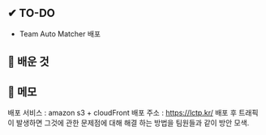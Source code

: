 ## ✔ TO-DO

- Team Auto Matcher 배포

## 💾 배운 것

## 📝 메모

배포 서비스 : amazon s3 + cloudFront
배포 주소 : https://lctp.kr/
배포 후 트래픽이 발생하면 그것에 관한 문제점에 대해 해결 하는 방법을 팀원들과 같이 방안 모색.
